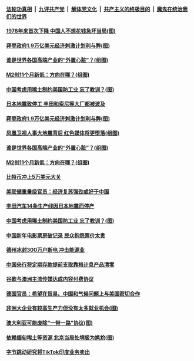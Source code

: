 ####  [法轮功真相](../../../../basic/blob/master/README.md?t=02172331) &nbsp;|&nbsp; [九评共产党](../../../../9ping.md/blob/master/README.md?t=02172331) &nbsp;|&nbsp; [解体党文化](../../../../jtdwh.md/blob/master/README.md?t=02172331)  &nbsp;|&nbsp; [共产主义的终极目的](../../../../gczydzjmd.md/blob/master/README.md?t=02172331) &nbsp;|&nbsp; [魔鬼在统治我们的世界](../../../../mgztzwmdsj.md/blob/master/README.md?t=02172331) 

#### [1978年来首次下降 中国人不想花钱急坏当局(图)](../pages/p5/962847.md?t=02172331) 

#### [拜登政府1.9万亿美元经济刺激计划利与弊(图)](../pages/p5/962766.md?t=02172331) 

#### [谁是世界各国高端产业的“外置心脏”？(组图)](../pages/p5/962775.md?t=02172331) 

#### [M2创11个月新低：方向在哪？(组图)](../pages/p5/962770.md?t=02172331) 


#### [中国考虑用稀土制约美国防工业 忘了教训？(图)](../pages/p5/962723.md?t=02172331) 

#### [日本地震致停工 丰田和索尼等大厂都被波及](../pages/p5/962836.md?t=02172331) 

#### [拜登政府1.9万亿美元经济刺激计划利与弊(图)](../pages/p5/962766.md?t=02172331) 

#### [凤凰卫视人事大地震背后 红色媒体将更堕落(组图)](../pages/p5/962785.md?t=02172331) 

#### [谁是世界各国高端产业的“外置心脏”？(组图)](../pages/p5/962775.md?t=02172331) 

#### [M2创11个月新低：方向在哪？(组图)](../pages/p5/962770.md?t=02172331) 

#### [比特币冲上5万美元大关](../pages/p5/962754.md?t=02172331) 

#### [美联储重量级官员：经济复苏强劲或好于中国](../pages/p5/962752.md?t=02172331) 


#### [丰田汽车14条生产线因日本地震而停产](../pages/p5/962728.md?t=02172331) 

#### [中国考虑用稀土制约美国防工业 忘了教训？(图)](../pages/p5/962723.md?t=02172331) 


#### [中国新年电影票房破记录 民众抱怨票价太贵](../pages/p5/962703.md?t=02172331) 

#### [德州冰封300万户断电 冲击能源业](../pages/p5/962701.md?t=02172331) 

#### [中国央行将定期存款提前支取靠档计息产品清零](../pages/p5/962687.md?t=02172331) 

#### [谷歌与澳洲主流传媒达成内容付费协议](../pages/p5/962673.md?t=02172331) 

#### [德国官员：希望在贸易、中国和气候问题上与美国密切合作](../pages/p5/962664.md?t=02172331) 

#### [非洲大企业有较高生产力但没有太多就业机会(图)](../pages/p5/962654.md?t=02172331) 

#### [澳大利亚可能废除“一带一路”协议(图)](../pages/p5/962644.md?t=02172331) 

#### [依赖缅甸稀土等资源 北京当局处境极为尴尬(图)](../pages/p5/962608.md?t=02172331) 

#### [字节跳动研究将TikTok印度业务卖出](../pages/p5/962607.md?t=02172331) 

